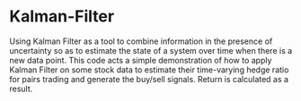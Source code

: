 # Kalman-Filter
Using Kalman Filter as a tool to combine information in the presence of uncertainty so as to estimate the state of a system over time when there is a new data point. This code acts a simple demonstration of how to apply Kalman Filter on some stock data to estimate their time-varying hedge ratio for pairs trading and generate the buy/sell signals. 
Return is calculated as a result.
